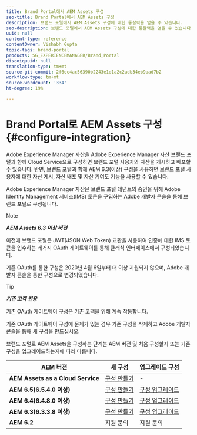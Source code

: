 ```yaml
---
title: Brand Portal에서 AEM Assets 구성
seo-title: Brand Portal에서 AEM Assets 구성
description: 브랜드 포털에서 AEM Assets 구성에 대한 통찰력을 얻을 수 있습니다.
seo-description: 브랜드 포털에서 AEM Assets 구성에 대한 통찰력을 얻을 수 있습니다.
uuid: null
content-type: reference
contentOwner: Vishabh Gupta
topic-tags: brand-portal
products: SG_EXPERIENCEMANAGER/Brand_Portal
discoiquuid: null
translation-type: tm+mt
source-git-commit: 2f6ec4ac56390b2243e1d1a2c2adb34eb9aad7b2
workflow-type: tm+mt
source-wordcount: '334'
ht-degree: 19%

---
```



# Brand Portal로 AEM Assets 구성 {#configure-integration}

Adobe Experience Manager 자산을 Adobe Experience Manager 자산 브랜드 포털과 함께 Cloud Service으로 구성하면 브랜드 포털 사용자와 자산을 게시하고 배포할 수 있습니다. 반면, 브랜드 포털과 함께 AEM 6.3(이상) 구성을 사용하면 브랜드 포털 사용자에 대한 자산 게시, 자산 배포 및 자산 기여도 기능을 사용할 수 있습니다.

Adobe Experience Manager 자산은 브랜드 포털 테넌트의 승인을 위해 Adobe Identity Management 서비스(IMS) 토큰을 구입하는 Adobe 개발자 콘솔을 통해 브랜드 포털로 구성됩니다.

>[!NOTE]
>
>***AEM Assets 6.3 이상 버전***
>
>이전에 브랜드 포털은 JWT(JSON Web Token) 교환을 사용하여 인증에 대한 IMS 토큰을 입수하는 레거시 OAuth 게이트웨이를 통해 클래식 인터페이스에서 구성되었습니다.
>
>기존 OAuth를 통한 구성은 2020년 4월 6일부터 더 이상 지원되지 않으며, Adobe 개발자 콘솔을 통한 구성으로 변경되었습니다.


>[!TIP]
>
>***기존 고객 전용***
>
>기존 OAuth 게이트웨이 구성은 기존 고객을 위해 계속 작동합니다.
>
>기존 OAuth 게이트웨이 구성에 문제가 있는 경우 기존 구성을 삭제하고 Adobe 개발자 콘솔을 통해 새 구성을 만드십시오.

브랜드 포털로 AEM Assets을 구성하는 단계는 AEM 버전 및 처음 구성할지 또는 기존 구성을 업그레이드하는지에 따라 다릅니다.

| **AEM 버전** | **새 구성** | **업그레이드 구성** |
|---|---|---|
| **AEM Assets as a Cloud Service** | [구성 만들기](https://docs.adobe.com/content/help/en/experience-manager-cloud-service/assets/brand-portal/configure-aem-assets-with-brand-portal.html) | - |
| **AEM 6.5(6.5.4.0 이상)** | [구성 만들기](https://docs.adobe.com/content/help/en/experience-manager-65/assets/brandportal/configure-aem-assets-with-brand-portal.html) | [구성 업그레이드](https://docs.adobe.com/content/help/en/experience-manager-65/assets/brandportal/configure-aem-assets-with-brand-portal.html#upgrade-integration-65) |
| **AEM 6.4(6.4.8.0 이상)** | [구성 만들기](https://docs.adobe.com/content/help/en/experience-manager-64/assets/brandportal/configure-aem-assets-with-brand-portal.html) | [구성 업그레이드](https://docs.adobe.com/content/help/en/experience-manager-64/assets/brandportal/configure-aem-assets-with-brand-portal.html#upgrade-integration-64) |
| **AEM 6.3(6.3.3.8 이상)** | [구성 만들기](https://helpx.adobe.com/experience-manager/6-3/assets/using/brand-portal-configuring-integration.html) | [구성 업그레이드](https://helpx.adobe.com/experience-manager/6-3/assets/using/brand-portal-configuring-integration.html#Upgradeconfiguration) |
| **AEM 6.2** | 지원 문의 | 지원 문의 |
